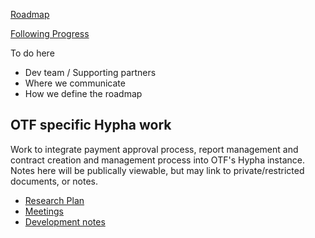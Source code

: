 [Roadmap](https://github.com/HyphaApp/hypha/wiki/Roadmap)

[Following Progress](https://github.com/HyphaApp/hypha/wiki/Following-progress)

To do here
- Dev team / Supporting partners
- Where we communicate
- How we define the roadmap


## OTF specific Hypha work

Work to integrate payment approval process, report management and contract creation and management process into OTF's Hypha instance. Notes here will be publically viewable, but may link to private/restricted documents, or notes.

- [Research Plan](https://github.com/HyphaApp/hypha/wiki/OTF-Finance-workflow-Research-Plan)
- [Meetings](https://github.com/HyphaApp/hypha/wiki/OTF-Finance-workflow-project-meetings)
- [Development notes](https://github.com/HyphaApp/hypha/wiki/OTF-Finance-workflow-development-notes)